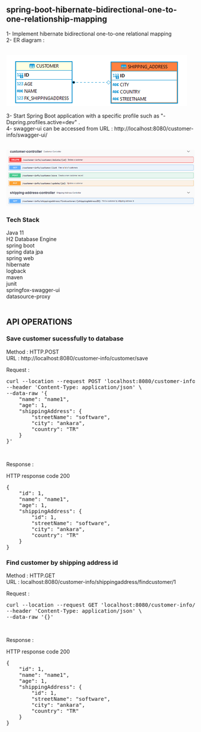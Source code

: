 ## spring-boot-hibernate-bidirectional-one-to-one-relationship-mapping

1- Implement hibernate bidirectional one-to-one relational mapping <br/>
2- ER diagram :  <br/><br/>

![alt text](https://github.com/tufangorel/spring-boot-hibernate-unidirectional-one-to-one-relationship-mapping/blob/main/customer_shipping_address_er_diagram-unidirectional-one-to-one.png)
<br/>

3- Start Spring Boot application with a specific profile such as "-Dspring.profiles.active=dev" . <br/>
4- swagger-ui can be accessed from URL : http://localhost:8080/customer-info/swagger-ui/ <br/><br/>

![alt text](https://github.com/tufangorel/spring-boot-hibernate-bidirectional-one-to-one-relationship-mapping/blob/main/springfox-swagger-ui.png)
<br/>

### Tech Stack
Java 11 <br/>
H2 Database Engine <br/>
spring boot <br/>
spring data jpa <br/>
spring web <br/>
hibernate <br/>
logback <br/>
maven <br/>
junit <br/>
springfox-swagger-ui <br/>
datasource-proxy <br/>
<br/>


## API OPERATIONS
### Save customer sucessfully to database

Method : HTTP.POST <br/>
URL : http://localhost:8080/customer-info/customer/save <br/>

Request : 
<pre>
curl --location --request POST 'localhost:8080/customer-info/customer/save' \
--header 'Content-Type: application/json' \
--data-raw '{
    "name": "name1",
    "age": 1,
    "shippingAddress": {
        "streetName": "software",
        "city": "ankara",
        "country": "TR"
    }
}'
</pre><br/>

Response : 

HTTP response code 200 <br/>
<pre>
{
    "id": 1,
    "name": "name1",
    "age": 1,
    "shippingAddress": {
        "id": 1,
        "streetName": "software",
        "city": "ankara",
        "country": "TR"
    }
}
</pre>

### Find customer by shipping address id

Method : HTTP.GET <br/>
URL : localhost:8080/customer-info/shippingaddress/findcustomer/1 <br/>

Request : 
<pre>
curl --location --request GET 'localhost:8080/customer-info/shippingaddress/findcustomer/1' \
--header 'Content-Type: application/json' \
--data-raw '{}'
</pre><br/>

Response : 

HTTP response code 200 <br/>
<pre>
{
    "id": 1,
    "name": "name1",
    "age": 1,
    "shippingAddress": {
        "id": 1,
        "streetName": "software",
        "city": "ankara",
        "country": "TR"
    }
}
</pre><br/>
